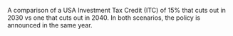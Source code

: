 A comparison of a USA Investment Tax Credit (ITC) of 15% that cuts out in 2030 vs one that cuts out in 2040. In both scenarios, the policy is announced in the same year.